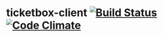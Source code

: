 # ticketbox-client [![Build Status](https://travis-ci.org/ssigg/ticketbox-client.svg?branch=master)](https://travis-ci.org/ssigg/ticketbox-client) [![Code Climate](https://codeclimate.com/github/ssigg/ticketbox-client/badges/gpa.svg)](https://codeclimate.com/github/ssigg/ticketbox-client)
